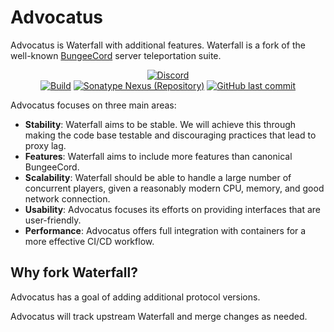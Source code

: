 Advocatus
=========

Advocatus is Waterfall with additional features. Waterfall is a fork of the well-known [BungeeCord](https://github.com/SpigotMC/BungeeCord) server teleportation suite.

<div align="center">

<!-- Shields -->
[![Discord](https://img.shields.io/discord/574658520859803654?color=7289DA&label=Discord&logo=discord&logoColor=7289DA)](https://discord.royalmind.net/)
<br>
[![Build](https://github.com/royalmind/advocatus/actions/workflows/build.yml/badge.svg)](https://github.com/royalmind/Advocatus/actions/workflows/build.yml)
[![Sonatype Nexus (Repository)](https://img.shields.io/nexus/maven-public/net.royalmind.minecraft.software.advocatus/advocatus-api?label=Latest%20Version&server=https%3A%2F%2Fpackages.royalmind.net%2Fnexus)](https://packages.royalmind.net/#browse/browse:maven-public:net%2Froyalmind%2Fminecraft%2Fsoftware%2Fadvocatus%2Fadvocatus-api)
[![GitHub last commit](https://img.shields.io/github/last-commit/royalmind/Advocatus?label=Last+commit)](https://github.com/royalmind/Advocatus/commits)
</div>

Advocatus focuses on three main areas:

* **Stability**: Waterfall aims to be stable. We will achieve this through making the code base testable and discouraging practices that lead to proxy lag.
* **Features**: Waterfall aims to include more features than canonical BungeeCord.
* **Scalability**: Waterfall should be able to handle a large number of concurrent players, given a reasonably modern CPU, memory, and good network connection.
* **Usability**: Advocatus focuses its efforts on providing interfaces that are user-friendly.
* **Performance**: Advocatus offers full integration with containers for a more effective CI/CD workflow.

## Why fork Waterfall?

Advocatus has a goal of adding additional protocol versions.

Advocatus will track upstream Waterfall and merge changes as needed.

